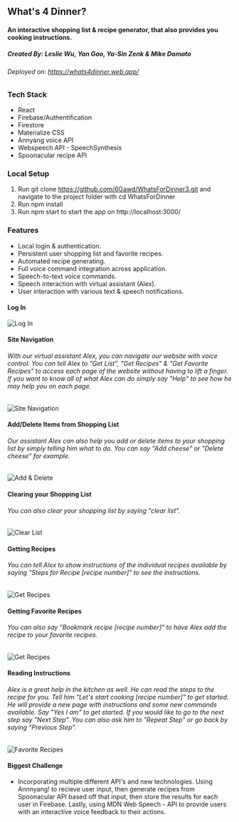 ## What's 4 Dinner?
#### An interactive shopping list & recipe generator, that also provides you cooking instructions.
##### Created By: Leslie Wu, Yan Gao, Ya-Sin Zenk & Mike Damato
###### Deployed on: https://whats4dinner.web.app/
### Tech Stack
- React
- Firebase/Authentification
- Firestore
- Materialize CSS
- Annyang voice API
- Webspeech API - SpeechSynthesis
- Spoonacular recipe API
### Local Setup
1. Run git clone https://github.com/6Gawd/WhatsForDinner3.git and navigate to the project folder with cd WhatsForDinner
2. Run npm install
3. Run npm start to start the app on http://localhost:3000/
### Features
- Local login & authentication.
- Persistent user shopping list and favorite recipes.
- Automated recipe generating.
- Full voice command integration across application.
- Speech-to-text voice commands.
- Speech interaction with virtual assistant (Alex).
- User interaction with various text & speech notifications.
#### Log In
![Log In](https://media.giphy.com/media/QyshPHsMYWJz22n3yq/giphy.gif)
#### Site Navigation
###### With our virtual assistant Alex, you can navigate our website with voice control. You can tell Alex to "Get List", "Get Recipes" & "Get Favorite Recipes" to access each page of the website without having to lift a finger. If you want to know all of what Alex can do simply say "Help" to see how he may help you on each page.
![Site Navigation](https://media.giphy.com/media/gKaMk6mPBu4kk7oSZC/giphy.gif)
#### Add/Delete Items from Shopping List
###### Our assistant Alex can also help you add or delete items to your shopping list by simply telling him what to do. You can say "Add cheese" or "Delete cheese" for example.
![Add & Delete](https://media.giphy.com/media/h4roTwMKEzaPsaGxSk/giphy.gif)
#### Clearing your Shopping List
###### You can also clear your shopping list by saying "clear list".
![Clear List](https://media.giphy.com/media/QVO3DjJ40g455FUzgi/giphy.gif)
#### Getting Recipes
###### You can tell Alex to show instructions of the individual recipes available by saying "Steps for Recipe [recipe number]" to see the instructions.
![Get Recipes](https://media.giphy.com/media/SqHXDo2Hoi3xG3Xmd4/giphy.gif)
#### Getting Favorite Recipes
###### You can also say "Bookmark recipe [recipe number]" to have Alex add the recipe to your favorite recipes.
![Get Recipes](https://media.giphy.com/media/McJQhsU1s1dO5C3JWV/giphy.gif)
#### Reading Instructions
###### Alex is a great help in the kitchen as well. He can read the steps to the recipe for you. Tell him "Let's start cooking [recipe number]" to get started. He will provide a new page with instructions and some new commands available. Say "Yes I am" to get started. If you would like to go to the next step say "Next Step". You can also ask him to "Repeat Step" or go back by saying "Previous Step".
![Favorite Recipes](https://media.giphy.com/media/eHLvgwxEQ9RZBZ3x77/giphy.gif)

#### Biggest Challenge
- Incorporating multiple different API's and new technologies. Using Annnyang! to recieve user input, then generate recipes from Spoonacular API based off that input, then store the results for each user in Firebase. Lastly, using MDN Web Speech - API to provide users with an interactive voice feedback to their actions.
